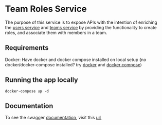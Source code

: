 # Team Roles Service
The purpose of this service is to expose APIs with the intention of enriching the [users service](https://cgjresszgg.execute-api.eu-west-1.amazonaws.com/users/) and [teams service](https://cgjresszgg.execute-api.eu-west-1.amazonaws.com/teams/) by providing the functionality to create roles, and associate them with members in a team.

## Requirements
Docker: Have docker and docker compose installed on local setup (no docker/docker-compose installed? try [docker](https://docs.docker.com/get-docker/) and [docker compose](https://docs.docker.com/compose/install/))

## Running the app locally
`docker-compose up -d`

## Documentation
To see the swagger [documentation](http://localhost:8080/documentation), visit this [url](https://localhost:8080/documentation)

